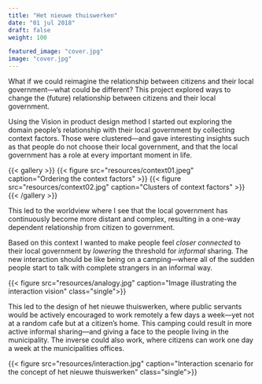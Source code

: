 ```yaml
---
title: "Het nieuwe thuiswerken"
date: "01 jul 2018"
draft: false
weight: 100

featured_image: "cover.jpg"
image: "cover.jpg"
---
```


What if we could reimagine the relationship between citizens and their local government—what could be different? This project explored ways to change the (future) relationship between citizens and their local government.

Using the Vision in product design method I started out exploring the domain people’s relationship with their local government by collecting context factors. Those were clustered—and gave interesting insights such as that people do not choose their local government, and that the local government has a role at every important moment in life.

{{< gallery >}}
  {{< figure src="resources/context01.jpeg" caption="Ordering the context factors" >}}
  {{< figure src="resources/context02.jpg" caption="Clusters of context factors" >}}
{{< /gallery >}}

This led to the worldview where I see that the local government has continuously become more distant and complex, resulting in a one-way dependent relationship from citizen to government.

Based on this context I wanted to make people feel _closer connected_ to their local government by _lowering_ the threshold for _informal_ sharing. The new interaction should be like being on a camping—where all of the sudden people start to talk with complete strangers in an informal way.

{{< figure src="resources/analogy.jpg" caption="Image illustrating the interaction vision" class="single">}}

This led to the design of het nieuwe thuiswerken, where public servants would be actively encouraged to work remotely a few days a week—yet not at a random cafe but at a citizen’s home. This camping could result in more active informal sharing—and giving a face to the people living in the municipality. The inverse could also work, where citizens can work one day a week at the municipalities offices.

{{< figure src="resources/interaction.jpg" caption="Interaction scenario for the concept of het nieuwe thuiswerken" class="single">}}
